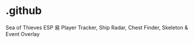 # .github
Sea of Thieves ESP 易 Player Tracker, Ship Radar, Chest Finder, Skeleton &amp; Event Overlay
